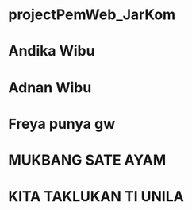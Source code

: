 # projectPemWeb_JarKom
# Andika Wibu
# Adnan Wibu
# Freya punya gw
# MUKBANG SATE AYAM
# KITA TAKLUKAN TI UNILA
